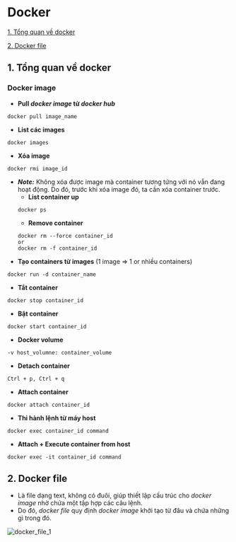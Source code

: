 # Docker

[1. Tổng quan về docker](#docker_overview)

[2. Docker file](#docker_file)

<a name = "docker_overview"></a>
## 1. Tổng quan về docker 

### Docker image

* **Pull *docker image* từ *docker hub***

```
docker pull image_name
```
* **List các images** 

```
docker images 
```
* **Xóa image** 

```
docker rmi image_id
```
* ***Note:*** Không xóa được image mà container tương tứng với nó vẫn đang hoạt động. Do đó, trước khi xóa image đó, ta cần xóa container trước.
   - **List container up** 
   ```
   docker ps
   ```
   - **Remove container** 
   ```
   docker rm --force container_id
   or
   docker rm -f container_id
   ```
* **Tạo containers từ images** (1 image => 1 or nhiều containers)
```
docker run -d container_name 
```

* **Tắt container** 

```
docker stop container_id 
```
* **Bật container** 

```
docker start container_id
```
* **Docker volume**
```
-v host_volumne: container_volume
```
* **Detach container**

```
Ctrl + p, Ctrl + q
```
* **Attach container**

```
docker attach container_id
```
* **Thi hành lệnh từ máy host**

```
docker exec container_id command
```

* **Attach + Execute container from host**

```
docker exec -it container_id command
```
<a name = "docker_file"></a>
## 2. Docker file

* Là file dạng text, không có đuôi, giúp thiết lập cấu trúc cho *docker image* nhờ chứa một tập hợp các câu lệnh.
* Do đó, *docker file* quy định *docker image* khởi tạo từ đâu và chứa những gì trong đó.

![docker_file_1](https://user-images.githubusercontent.com/63502091/163532464-ea02a772-ad9e-45dd-9b5f-51da68000c8c.png)


